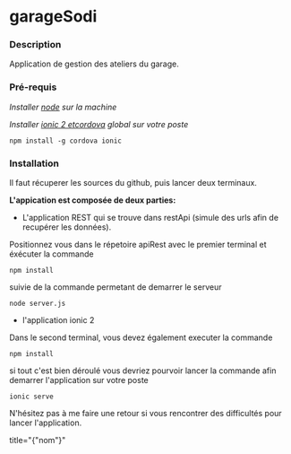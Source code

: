 # garageSodi

### Description
Application de gestion des ateliers du garage.


### Pré-requis
_Installer [node](https://nodejs.org/en/) sur la machine_

_Installer [ionic 2 etcordova](https://ionicframework.com/en) global sur votre poste_

```
npm install -g cordova ionic
```

### Installation
Il faut récuperer les sources du github, puis lancer deux terminaux.

**L'appication est composée de deux parties:**

- L'application REST qui se trouve dans restApi (simule des urls afin de recupérer les données).

Positionnez vous dans le répetoire apiRest avec le premier terminal et éxécuter la commande 

```
npm install
```

suivie de la commande permetant de demarrer le serveur

```
node server.js
```

 - l'application ionic 2
 
Dans le second terminal, vous devez également executer la commande 

```
npm install 
```
si tout c'est bien déroulé vous devriez pourvoir lancer la commande afin demarrer l'application sur votre poste

``` 
ionic serve
```

N'hésitez pas à me faire une retour si vous rencontrer des difficultés pour lancer l'application.

 title="{&quot;nom&quot;}"
